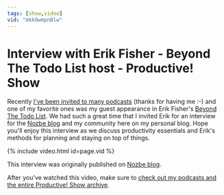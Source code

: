 ```yaml
---
tags: [show,video]
vid: "mkk0wmpnBlw"
---
```


# Interview with Erik Fisher - Beyond The Todo List host - Productive! Show

Recently [I've been invited to many podcasts](/where) (thanks for having me :-) and one of my favorite ones was my guest appearance in Erik Fisher's [Beyond The Todo List](http://beyondthetodolist.com/michael-sliwinski-of-nozbe-on-remote-management-ipad-only-and-apple-watch-bttdl123/). We had such a great time that I invited Erik for an interview for the [Nozbe blog][b] and my community here on my personal blog. Hope you'll enjoy this interview as we discuss productivity essentials and Erik's methods for planning and staying on top of things.

{% include video.html id=page.vid %}

<!--More-->

This interview was originally published on [Nozbe blog][b].

After you've watched this video, make sure to [check out my podcasts and the entire Productive! Show archive](/show).

[b]: https://nozbe.com/blog/user-erik-fisher/
[n]: https://michael.gratis/nozbe
[h]: https://nozbe.how